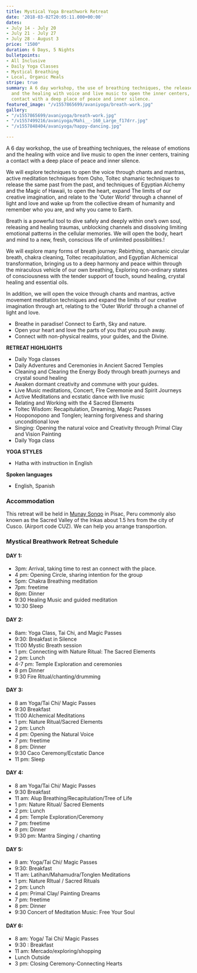 ```yaml
---
title: Mystical Yoga Breathwork Retreat
date: '2018-03-02T20:05:11.000+00:00'
dates:
- July 14 - July 20
- July 21 - July 27
- July 28 - August 3
price: "1500"
duration: 6 Days, 5 Nights
bulletpoints:
- All Inclusive
- Daily Yoga Classes
- Mystical Breathing
- Local, Organic Meals
stripe: true
summary: A 6 day workshop, the use of breathing techniques, the release of emotions
  and the healing with voice and live music to open the inner centers, training a
  contact with a deep place of peace and inner silence.
featured_image: "/v1557865699/avaniyoga/breath-work.jpg"
gallery:
- "/v1557865699/avaniyoga/breath-work.jpg"
- "/v1557499216/avaniyoga/Mahi__-160_Large_f17drr.jpg"
- "/v1557848404/avaniyoga/happy-dancing.jpg"

---
```

A 6 day workshop, the use of breathing techniques, the release of emotions and the healing with voice and live music to open the inner centers, training a contact with a deep place of peace and inner silence.

We will explore techniques to open the voice through chants and mantras, active meditation techniques from Osho, Toltec shamanic techniques to release the same past from the past, and techniques of Egyptian Alchemy and the Magic of Hawaii, to open the heart, expand The limits of our creative imagination, and relate to the 'Outer World' through a channel of light and love and wake up from the collective dream of humanity and remember who you are, and why you came to Earth.

Breath is a powerful tool to dive safely and deeply within one’s own soul, releasing and healing traumas, unblocking channels and dissolving limiting emotional patterns in the cellular memories.  We will open the body, heart and mind to a new, fresh, conscious life of unlimited  possibilities.! 

We will explore many forms of breath journey:  Rebirthing, shamanic circular breath, chakra cleaning,  Toltec recapitulation, and Egyptian Alchemical transformation, bringing us to a deep harmony and peace within through the miraculous vehicle of our own breathing,  Exploring non-ordinary states of consciousness with the tender support of touch, sound healing,  crystal healing and essential oils.

In addition, we will open the voice through chants and mantras, active movement meditation techniques   and expand the limits of our creative imagination through art, relating to the 'Outer World' through a channel of light and love.

* Breathe in paradise! Connect to Earth, Sky and nature.
* Open your heart and love the parts of you that you push away.
* Connect with non-physical realms, your guides, and the Divine.

**RETREAT HIGHLIGHTS**

* Daily Yoga classes
* Daily Adventures and Ceremonies in Ancient Sacred Temples
* Cleaning and Clearing the Energy Body through  breath journeys and crystal sound healing
* Awaken dormant creativity and commune with your guides.
* Live Music meditations, Concert, FIre Ceremonie and Spirit Journeys
* Active Meditations and ecstatic dance with live music
* Relating and Working with the 4 Sacred Elements
* Toltec Wisdom: Recapitulation, Dreaming, Magic Passes
* Hooponopono and Tonglen; learning forgiveness and sharing unconditional love
* Singing: Opening the natural voice and Creativity through Primal Clay and Vision Painting
* Daily Yoga class

**YOGA STYLES**

* Hatha with instruction in English

**Spoken languages**

* English, Spanish

### Accommodation

This retreat will be held in [Munay Sonqo](http://munaysonqo.com) in Pisac, Peru commonly also known as the Sacred Valley of the Inkas about 1.5 hrs from the city of Cusco. (Airport code CUZ). We can help you arrange transportion.

### Mystical Breathwork Retreat Schedule

#### DAY 1:

* 3pm:  Arrival, taking time to rest an connect with the place.
* 4 pm: Opening Circle, sharing intention for the group
* 5pm:  Chakra Breathing meditation
* 7pm:  freetime
* 8pm:  Dinner
* 9:30  Healing Music and guided meditation
* 10:30 Sleep

#### DAY 2:

* 8am:  Yoga Class, Tai Chi, and Magic Passes
* 9:30:  Breakfast in Silence
* 11:00 Mystic Breath session
* 1 pm: Connecting with Nature Ritual: The Sacred Elements
* 2 pm: Lunch
* 4-7 pm: Temple Exploration and ceremonies
* 8 pm Dinner
* 9:30 Fire Ritual/chanting/drumming

#### DAY 3:

* 8 am  Yoga/Tai Chi/ Magic Passes
* 9:30 Breakfast
* 11:00 Alchemical Meditations
* 1 pm:  Nature Ritual/Sacred Elements
* 2 pm: Lunch
* 4 pm: Opening the Natural Voice
* 7 pm: freetime
* 8 pm:  Dinner
* 9:30 Caco Ceremony/Ecstatic Dance
* 11 pm:  Sleep

#### DAY 4:

* 8 am  Yoga/Tai Chi/ Magic Passes
* 9:30 Breakfast
* 11 am:  Alup Breathing/Recapitulation/Tree of Life
* 1 pm: Nature Ritual/ Sacred Elements
* 2 pm: Lunch
* 4 pm: Temple Exploration/Ceremony
* 7 pm: freetime
* 8 pm: Dinner
* 9:30 pm:  Mantra Singing / chanting

#### DAY 5:

* 8 am: Yoga/Tai Chi/ Magic Passes
* 9:30: Breakfast
* 11 am: Latihan/Mahamudra/Tonglen Meditations
* 1 pm: Nature RItual / Sacred Rituals
* 2 pm: Lunch
* 4 pm: Primal Clay/ Painting Dreams
* 7 pm: freetime
* 8 pm: Dinner
* 9:30 Concert of Meditation Music:  Free Your Soul

#### DAY 6:

* 8 am: Yoga/ Tai Chi/ Magic Passes
* 9:30 :  Breakfast
* 11 am: Mercado/exploring/shopping
* Lunch Outside
* 3 pm: Closing Ceremony-Connecting Hearts